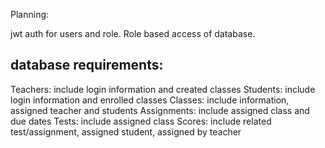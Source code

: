 Planning:

jwt auth for users and role.
Role based access of database.

## database requirements:
Teachers:
include login information and created classes
Students:
include login information and enrolled classes
Classes:
include information, assigned teacher and students
Assignments:
include assigned class and due dates
Tests:
include assigned class
Scores:
include related test/assignment, assigned student, assigned by teacher

